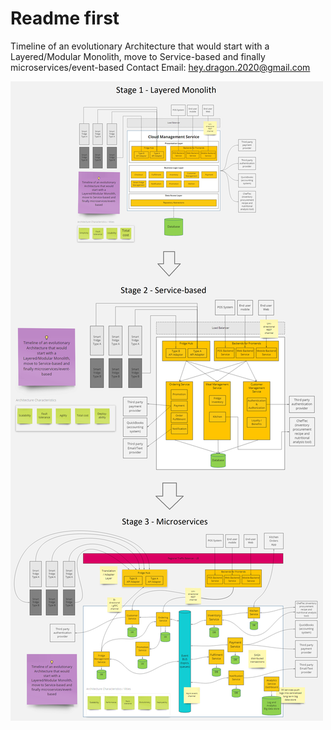# Readme first

Timeline of an evolutionary Architecture that would start with a Layered/Modular Monolith, move to Service-based and finally microservices/event-based
Contact Email: hey.dragon.2020@gmail.com

![Evolutionary architecture](./All%20stages%20of%20Architecture%20Evolution.png?raw=true)
